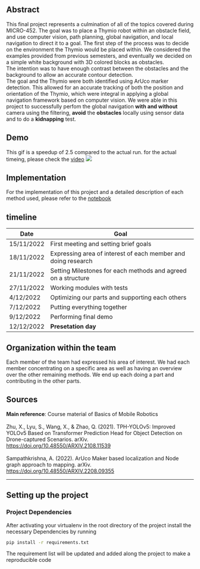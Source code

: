 
## Abstract
This final project represents a culmination of all of the topics covered during MICRO-452. The goal was to place a Thymio robot within an obstacle field, and use computer vision, path planning, global navigation, and local navigation to direct it to a goal. The first step of the process was to decide on the environment the Thymio would be placed within. We considered the examples provided from previous semesters, and eventually we decided on a simple white background with 3D colored blocks as obstacles.</br> The intention was to have enough contrast between the obstacles and the background to allow an accurate contour detection. </br>The goal and the Thymio were both identified using ArUco marker detection. This allowed for an accurate tracking of both the position and orientation of the Thymio, which were integral in applying a global navigation framework based on computer vision. We were able in this project to successfully perfom the global navigation **with and without** camera using the filtering, **avoid** the **obstacles** locally using sensor data and to do a **kidnapping** test.

## Demo
This gif is a speedup of 2.5 compared to the actual run. for the actual timeing, please check the [video](Demo/demovid.mp4)
![](Demo/demo2.5x.gif)

## Implementation
For the implementation of this project and a detailed description of each method used, please refer to the [notebook](MobileRobotics_Final_Report.ipynb)

## timeline

| Date | Goal |
|-|-|
| 15/11/2022 | First meeting and setting brief goals |
| 18/11/2022 | Expressing area of interest of each member and doing research |
| 21/11/2022 | Setting Milestones for each methods and agreed on a structure |
| 27/11/2022 | Working modules with tests |
| 4/12/2022 | Optimizing our parts and supporting each others |
| 7/12/2022 | Putting everything together |
| 9/12/2022 | Performing final demo |
| 12/12/2022 | **Presetation day** |


## Organization within the team
Each member of the team had expressed his area of interest. We had each member concentrating on a specific area as well as having an overview over the other remaining methods. We end up each doing a part and contributing in the other parts. 

## Sources

**Main reference**: Course material of Basics of Mobile Robotics </br> </br>
Zhu, X., Lyu, S., Wang, X., & Zhao, Q. (2021). TPH-YOLOv5: Improved YOLOv5 Based on Transformer Prediction Head for Object Detection on Drone-captured Scenarios. arXiv. https://doi.org/10.48550/ARXIV.2108.11539 </br>
</br>
Sampathkrishna, A. (2022). ArUco Maker based localization and Node graph approach to mapping. arXiv. https://doi.org/10.48550/ARXIV.2208.09355

---

## Setting up the project 

### Project Dependencies 
After activating your virtualenv in the root directory of the project install the necessary Dependencies by running
```bat
pip install -r requirements.txt
```
The requirement list will be updated and added along the project to make a reproducible code 
